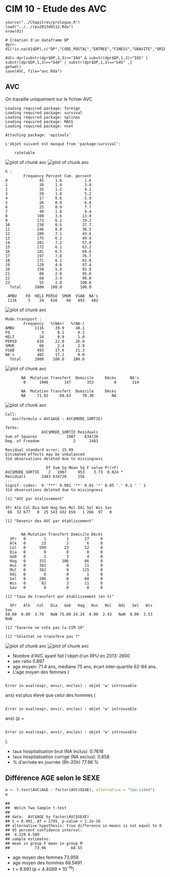 CIM 10 - Etude des AVC
========================================================

```{}
source("../Chapitres/prologue.R")
load("../../rpu2013d0112.Rda")
nrow(d1)

# Création d'un dataframe DP
dpr<-d1[!is.na(d1$DP),c("DP","CODE_POSTAL","ENTREE","FINESS","GRAVITE","ORIENTATION","MODE_SORTIE","AGE","SEXE","TRANSPORT","DESTINATION")]

AVC<-dpr[substr(dpr$DP,1,3)>="I60" & substr(dpr$DP,1,3)<"I65" | substr(dpr$DP,1,3)=="G46" | substr(dpr$DP,1,3)=="G45" ,]
getwd()
save(AVC, file="avc.Rda")
```

AVC
---

On travaille uniquement sur le fichier AVC


```
Loading required package: foreign
Loading required package: survival
Loading required package: splines
Loading required package: MASS
Loading required package: nnet

Attaching package: 'epitools'

L'objet suivant est masqué from 'package:survival':

    ratetable
```

![plot of chunk avc](figure/avc1.png) ![plot of chunk avc](figure/avc2.png) 

```
h : 
        Frequency Percent Cum. percent
0              45     1.6          1.6
1              38     1.4          3.0
2              35     1.2          4.2
3              29     1.0          5.2
4              17     0.6          5.9
5              26     0.9          6.8
6              25     0.9          7.7
7              49     1.8          9.4
8             100     3.6         13.0
9             173     6.2         19.2
10            238     8.5         27.7
11            246     8.8         36.5
12            200     7.1         43.6
13            175     6.2         49.9
14            201     7.2         57.0
15            172     6.1         63.2
16            181     6.5         69.6
17            197     7.0         76.7
18            171     6.1         82.8
19            129     4.6         87.4
20            150     5.4         92.8
21             80     2.9         95.6
22             68     2.4         98.0
23             55     2.0        100.0
  Total      2800   100.0        100.0
```

```
 AMBU    FO  HELI PERSO  SMUR  VSAB  NA's 
 1116     3    24   616    66   493   482 
```

![plot of chunk avc](figure/avc3.png) 

```
Mode.transport : 
        Frequency   %(NA+)   %(NA-)
AMBU         1116     39.9     48.1
FO              3      0.1      0.1
HELI           24      0.9      1.0
PERSO         616     22.0     26.6
SMUR           66      2.4      2.8
VSAB          493     17.6     21.3
NA's          482     17.2      0.0
  Total      2800    100.0    100.0
```

![plot of chunk avc](figure/avc4.png) 

```
       NA  Mutation Transfert  Domicile     Décès      NA's 
        0      1986       147       353         0       314 
```

```
       NA  Mutation Transfert  Domicile     Décès 
       NA     71.82     68.63     70.30        NA 
```

![plot of chunk avc](figure/avc5.png) 

```
Call:
   aov(formula = AVC$AGE ~ AVC$MODE_SORTIE)

Terms:
                AVC$MODE_SORTIE Residuals
Sum of Squares             1907    634720
Deg. of Freedom               2      2483

Residual standard error: 15.99
Estimated effects may be unbalanced
314 observations deleted due to missingness
```

```
                  Df Sum Sq Mean Sq F value Pr(>F)  
AVC$MODE_SORTIE    2   1907     953    3.73  0.024 *
Residuals       2483 634720     256                 
---
Signif. codes:  0 '***' 0.001 '**' 0.01 '*' 0.05 '.' 0.1 ' ' 1
314 observations deleted due to missingness
```

```
[1] "AVC par étalissement"
```

```
3Fr Alk Col Dia Geb Hag Hus Mul Odi Sel Wis Sav 
 68  32 677   0  25 543 432 659   1 266  97   0 
```

```
[1] "Devenir des AVC par établissement"
```

```
     
       NA Mutation Transfert Domicile Décès
  3Fr   0        1         1       27     0
  Alk   0       23         2        6     0
  Col   0      599        23       52     0
  Dia   0        0         0        0     0
  Geb   0        1         3        4     0
  Hag   0      331       106       66     0
  Hus   0      381         0       11     0
  Mul   0      362         9      115     0
  Odi   0        0         0        1     0
  Sel   0      206         0       60     0
  Wis   0       82         3       11     0
  Sav   0        0         0        0     0
```

```
[1] "taux de transfert par établissement (en %)"
```

```
  3Fr   Alk   Col   Dia   Geb   Hag   Hus   Mul   Odi   Sel   Wis   Sav 
50.00  8.00  3.70   NaN 75.00 24.26  0.00  2.43   NaN  0.00  3.53   NaN 
```

```
[1] "Saverne ne cote pas la CIM 10"
```

```
[1] "Sélestat ne transfère pas ?"
```

![plot of chunk avc](figure/avc6.png) ![plot of chunk avc](figure/avc7.png) 


- Nombre d'AVC ayant fait l'objet d'un RPU en 2013: 2800
- sex-ratio 0.897
- age moyen: 71.4 ans, médiane 75 ans, écart inter-quartile 62-84 ans.
- L'age moyen des femmes (

```

Error in eval(expr, envir, enclos) : objet 'w' introuvable

```

 ans) est plus élevé que celui des hommes (

```

Error in eval(expr, envir, enclos) : objet 'w' introuvable

```

 ans) (p = 

```

Error in eval(expr, envir, enclos) : objet 'w' introuvable

```

).
- taux hospitalisation brut (NA inclus): 0.7618
- taux hospitalisation corrigé (NA exclus): 0.858
- % d'arrivée en journée (8h-20h) 77.96 %

Différence AGE selon le SEXE
----------------------------


```r
w <- t.test(AVC$AGE ~ factor(AVC$SEXE), alternative = "two.sided")
w
```

```
## 
## 	Welch Two Sample t-test
## 
## data:  AVC$AGE by factor(AVC$SEXE)
## t = 8.991, df = 2795, p-value < 2.2e-16
## alternative hypothesis: true difference in means is not equal to 0
## 95 percent confidence interval:
##  4.229 6.589
## sample estimates:
## mean in group F mean in group M 
##           73.96           68.55
```

- age moyen des femmes 73.958
- age moyen des hommes 68.5491
- t = 8.991 (p < 4.4089 &times; 10<sup>-19</sup>)

